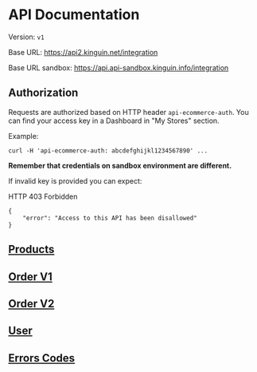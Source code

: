 # API Documentation

Version: `v1`

Base URL: https://api2.kinguin.net/integration

Base URL sandbox: https://api.api-sandbox.kinguin.info/integration

## Authorization

Requests are authorized based on HTTP header `api-ecommerce-auth`. You can find your access key in a Dashboard in "My Stores" section.

Example:
```
curl -H 'api-ecommerce-auth: abcdefghijkl1234567890' ...
```

**Remember that credentials on sandbox environment are different.**

If invalid key is provided you can expect:

HTTP 403 Forbidden  
```
{
    "error": "Access to this API has been disallowed"
}
```


## [Products](products/README.md)

## [Order V1](order/README.md)

## [Order V2](order/v2/README.md)

## [User](user/README.md)

## [Errors Codes](ErrorsCodes.md)
